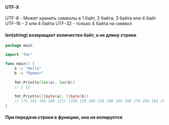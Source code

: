 #### UTF-X
UTF-8 - Может хранить символы в 1 байт, 2 байта, 3 байта или 4 байт
UTF-16 - 2 или 4 байта
UTF-32 - только 4 байта на символ

#### len(string) возвращает количество байт, а не длину строки
```go
package main

import "fmt"

func main() {
	a := "Hello"
	b := "Привет"
	
	fmt.Println(len(a), len(b)) 
	// 5 12
	
	fmt.Println([]byte(a), []byte(b)) 
	// [72 101 108 108 111] [208 159 209 128 208 184 208 178 208 181 209 130]
}
```

#### При передачи строки в функцию, она не копируется
```go

	
```